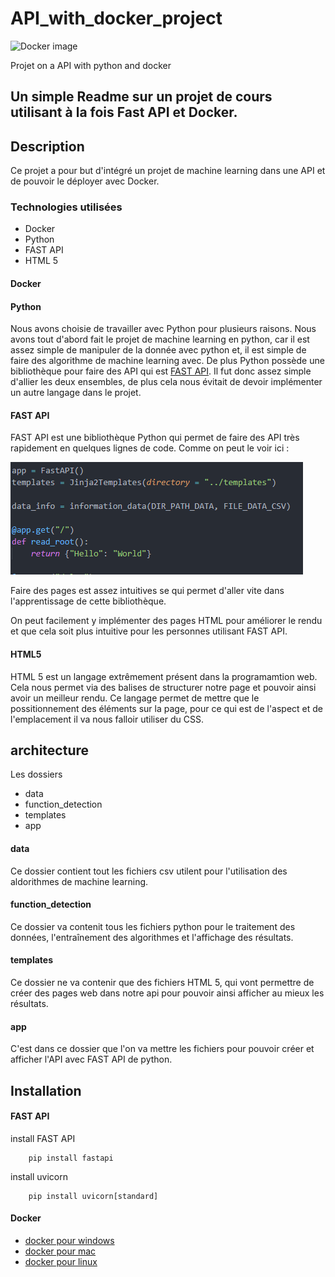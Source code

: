 # API_with_docker_project
![Docker image](https://www.docker.com/sites/default/files/d8/styles/role_icon/public/2019-07/horizontal-logo-monochromatic-white.png)


Projet on a API with python and docker

## Un simple Readme sur un projet de cours utilisant à la fois Fast API et Docker.



## Description

Ce projet a pour but d'intégré un projet de machine learning dans une API et de pouvoir le déployer avec Docker. 



### Technologies utilisées

* Docker
* Python
* FAST API
* HTML 5

#### Docker

#### Python
Nous avons choisie de travailler avec Python pour plusieurs raisons. Nous avons tout d'abord fait le projet de machine learning en python, car il est assez simple de manipuler de la donnée avec python et, il est simple de faire des algorithme de machine learning avec. De plus Python possède une bibliothèque pour faire des API qui est [FAST API](https://fastapi.tiangolo.com/). Il fut donc assez simple d'allier les deux ensembles, de plus cela nous évitait de devoir implémenter un autre langage dans le projet.  

#### FAST API 
FAST API est une bibliothèque Python qui permet de faire des API très rapidement en quelques lignes de code. Comme on peut le voir ici : 

![image_code_fast_api](/images/API_code.png)

Faire des pages est assez intuitives se qui permet d'aller vite dans l'apprentissage de cette bibliothèque. 

On peut facilement y implémenter des pages HTML pour améliorer le rendu et que cela soit plus intuitive pour les personnes utilisant FAST API. 


#### HTML5
HTML 5 est un langage extrêmement présent dans la programamtion web. Cela nous permet via des balises de structurer notre page et pouvoir ainsi avoir un meilleur rendu. Ce langage permet de mettre que le possitionnement des éléments sur la page, pour ce qui est de l'aspect et de l'emplacement il va nous falloir utiliser du CSS. 

## architecture

Les dossiers

* data
* function_detection
* templates
* app

#### data 
Ce dossier contient tout les fichiers csv utilent pour l'utilisation des aldorithmes de machine learning.

#### function_detection 
Ce dossier va contenit tous les fichiers python pour le traitement des données, l'entraînement des algorithmes et l'affichage des résultats.

#### templates 
Ce dossier ne va contenir que des fichiers HTML 5, qui vont permettre de créer des pages web dans notre api pour pouvoir ainsi afficher au mieux les résultats.

#### app 
C'est dans ce dossier que l'on va mettre les fichiers pour pouvoir créer et afficher l'API avec FAST API de python. 


## Installation 

#### FAST API 
install FAST API 

        pip install fastapi

install uvicorn 

        pip install uvicorn[standard]

#### Docker
* [docker pour windows](https://docs.docker.com/docker-for-windows/install/)
* [docker pour mac](https://docs.docker.com/docker-for-mac/install/)
* [docker pour linux](https://docs.docker.com/engine/install/)



